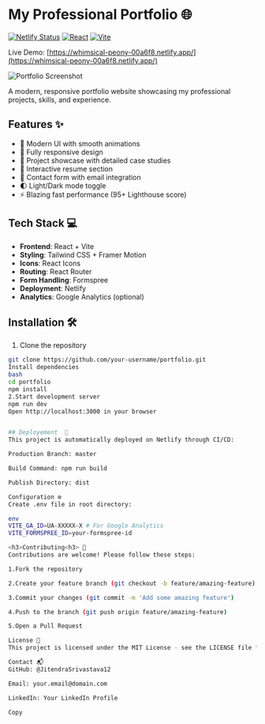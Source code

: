# My Professional Portfolio 🌐

[![Netlify Status](https://api.netlify.com/api/v1/badges/YOUR_DEPLOY_ID/deploy-status)](https://app.netlify.com/sites/whimsical-peony-00a6f8/deploys)
[![React](https://img.shields.io/badge/React-20232A?style=flat&logo=react)](https://reactjs.org/)
[![Vite](https://img.shields.io/badge/Vite-B73BFE?style=flat&logo=vite)](https://vitejs.dev/)

Live Demo: [https://whimsical-peony-00a6f8.netlify.app/](https://whimsical-peony-00a6f8.netlify.app/)

![Portfolio Screenshot](./public/screenshot.png) <!-- Add actual screenshot -->

A modern, responsive portfolio website showcasing my professional projects, skills, and experience.

## Features ✨

- 🎨 Modern UI with smooth animations
- 📱 Fully responsive design
- 📂 Project showcase with detailed case studies
- 📝 Interactive resume section
- 📧 Contact form with email integration
- 🌓 Light/Dark mode toggle
- ⚡ Blazing fast performance (95+ Lighthouse score)

## Tech Stack 💻

- **Frontend**: React + Vite
- **Styling**: Tailwind CSS + Framer Motion
- **Icons**: React Icons
- **Routing**: React Router
- **Form Handling**: Formspree
- **Deployment**: Netlify
- **Analytics**: Google Analytics (optional)

## Installation 🛠️

1. Clone the repository
```bash
git clone https://github.com/your-username/portfolio.git
Install dependencies
bash
cd portfolio
npm install
2.Start development server
npm run dev
Open http://localhost:3000 in your browser


## Deployement  🚀
This project is automatically deployed on Netlify through CI/CD:

Production Branch: master

Build Command: npm run build

Publish Directory: dist

Configuration ⚙️
Create .env file in root directory:

env
VITE_GA_ID=UA-XXXXX-X # For Google Analytics
VITE_FORMSPREE_ID=your-formspree-id

<h3>Contributing<h3> 🤝
Contributions are welcome! Please follow these steps:

1.Fork the repository

2.Create your feature branch (git checkout -b feature/amazing-feature)

3.Commit your changes (git commit -m 'Add some amazing feature')

4.Push to the branch (git push origin feature/amazing-feature)

5.Open a Pull Request

License 📄
This project is licensed under the MIT License - see the LICENSE file for details.

Contact 📬
GitHub: @JitendraSrivastava12

Email: your.email@domain.com

LinkedIn: Your LinkedIn Profile

Copy

